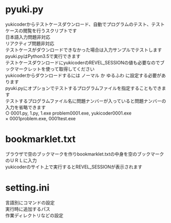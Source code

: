 # pyuki.py
yukicoderからテストケースダウンロード、自動でプログラムのテスト、テストケースの閲覧を行うスクリプトです  
日本語入力問題非対応  
リアクティブ問題非対応  
テストケースがダウンロードできなかった場合は入力サンプルでテストします  
pyuki.pyはPython3.5で実行できます  
テストケースダウンロードにyukicoderのREVEL_SESSIONの値も必要なのでブックマークレットを使って取得してください  
yukicoderからダウンロードするには ノーマル か ゆるふわ に設定する必要があります  
pyuki.pyにオプションでテストするプログラムファイルを指定することもできます  
テストするプログラムファイル名に問題ナンバーが入っていると問題ナンバーの入力を省略できます  
○ 0001.py, 1.py, 1.exe problem0001.exe, yukicoder0001.exe  
× 0001problem.exe, 0001test.exe

# bookmarklet.txt
ブラウザで空のブックマークを作りbookmarklet.txtの中身を空のブックマークのＵＲＬに入力  
yukicoderのサイト上で実行するとREVEL_SESSIONが表示されます

# setting.ini
言語別にコマンドの設定  
実行時に追加するパス  
作業ディレクトリなどの設定  
